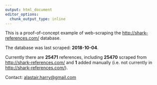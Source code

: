 ```yaml
---
output: html_document
editor_options: 
  chunk_output_type: inline
---
```




This is a proof-of-concept example of web-scraping the <http://shark-references.com/> database. 

The database was last scraped:  __2018-10-04__.

Currently there are __25471__ references, including __25470__ scraped from <http://shark-references.com/> and __1__ added manually (i.e. not currently in <http://shark-references.com/>). 

Contact: <alastair.harry@gmail.com>


